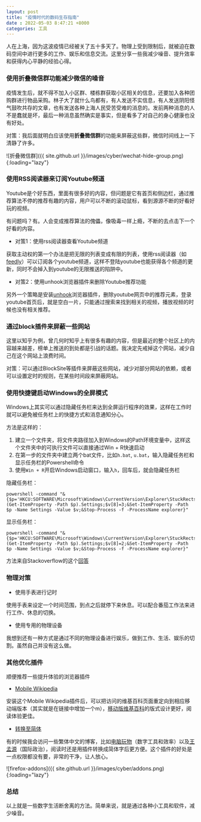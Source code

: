 ```yaml
---
layout: post
title: "疫情时代的数码生存指南"
date : 2022-05-03 8:47:21 +8000
categories: 工具
---
```


人在上海，因为这波疫情已经被关了五十多天了。物理上受到限制后，就被迫在数码空间中进行更多的工作、娱乐和信息交流。这里分享一些我减少噪音、提升效率和获得内心平静的经验心得。

### 使用折叠微信群功能减少微信的噪音

疫情发生后，就不得不加入小区群、楼栋群获取小区相关的信息，还要加入各种团购群进行物品采购。林子大了就什么鸟都有，有人发送不实信息，有人发送阴阳怪气鼓吹共存的文章，也有发送各种上海人民受苦受难的消息的。发前两种消息的人不是蠢就是坏，最后一种消息虽然确实是事实，但是看多了对自己的身心健康也没有好处。

对策：我后面就明白应该使用**折叠微信群**的功能来屏蔽这些群，微信时间线上一下清静了许多。

![折叠微信群]({{ site.github.url }}/images/cyber/wechat-hide-group.png){:loading="lazy"}

### 使用RSS阅读器来订阅Youtube频道

Youtube是个好东西，里面有很多好的内容，但问题是它有首页和侧边栏，通过推荐算法不停的推荐有趣的内容，用户可以不断的滚动鼠标，看到源源不断的好看好玩的视频。

有问题吗？有。人会变成推荐算法的傀儡，像吸毒一样上瘾，不断的去点击下一个好看的内容。

* 对策1：使用rss阅读器查看Youtube频道

获取主动权的第一个办法是把无限的列表变成有限的列表，使用rss阅读器（如[feedly](feedly.com)）可以订阅各个youtube频道，这样不登陆youtube也能获得各个频道的更新，同时不会掉入到youtube的无限推送的陷阱中。

* 对策2：使用unhook浏览器插件来删除Youtube推荐功能

另外一个策略是安装[unhook](https://addons.mozilla.org/zh-CN/firefox/addon/youtube-recommended-videos/)浏览器插件，删除youtube网页中的推荐元素，登录youtube首页后，就是空白一片，只能通过搜索来找到相关的视频，播放视频的时候也没有相关推荐。

### 通过block插件来屏蔽一些网站

这里以知乎为例，曾几何时知乎上有很多有趣的内容，但是最近的整个社区上的内容越来越差，榜单上推送的到处都是引战的话题。我决定先戒掉这个网站，减少自己在这个网站上浪费时间。

对策：可以通过BlockSite等插件来屏蔽这些网站，减少对部分网站的依赖，或者可以设置定时的规则，在某些时间段来屏蔽网站。

### 使用快捷键启动Windows的全屏模式

Windows上其实可以通过隐藏任务栏来达到全屏运行程序的效果，这样在工作时就可以避免被任务栏上的快捷方式和消息通知分心。

方法是这样的：

1. 建立一个文件夹，将文件夹路径加入到Windows的Path环境变量中，这样这个文件夹中的可执行文件可以直接通过Win + R快速启动
2. 在第一步的文件夹中建立两个bat文件，比如`h.bat`, `u.bat`，输入隐藏任务栏和显示任务栏的Powershell命令
3. 使用`Win + R`开启Windows启动窗口，输入`h`，回车后，就会隐藏任务栏

隐藏任务栏：

```
powershell -command "&{$p='HKCU:SOFTWARE\Microsoft\Windows\CurrentVersion\Explorer\StuckRects3';$v=(Get-ItemProperty -Path $p).Settings;$v[8]=3;&Set-ItemProperty -Path $p -Name Settings -Value $v;&Stop-Process -f -ProcessName explorer}"
```

显示任务栏：

```
powershell -command "&{$p='HKCU:SOFTWARE\Microsoft\Windows\CurrentVersion\Explorer\StuckRects3';$v=(Get-ItemProperty -Path $p).Settings;$v[8]=2;&Set-ItemProperty -Path $p -Name Settings -Value $v;&Stop-Process -f -ProcessName explorer}"
```

方法来自Stackoverflow的这个[回答](https://stackoverflow.com/questions/31416438/how-to-auto-hide-the-taskbar-from-the-command-line)

### 物理对策

* 使用手表进行记时

使用手表来设定一个时间范围，到点之后就停下来休息。可以配合番茄工作法来进行工作、休息的切换。

* 使用专用的物理设备

我想到还有一种方式是通过不同的物理设备进行娱乐，做到工作、生活、娱乐的切割。虽然自己并没有这么做。

### 其他优化插件

顺便推荐一些提升体验的浏览器插件

* [Mobile Wikipedia](https://addons.mozilla.org/zh-CN/firefox/addon/mobile-wikipedia-webextension)

安装这个Mobile Wikipedia插件后，可以把访问的维基百科页面重定向到相应移动端版本（其实就是在链接中增加一个m），[移动版维基百科](https://zh.m.wikipedia.org/wiki/%E7%BB%B4%E5%9F%BA%E7%99%BE%E7%A7%91)的版式设计更好，阅读体验更佳。

* [转换至简体](https://addons.mozilla.org/zh-CN/firefox/addon/%E8%BD%AC%E6%8D%A2%E8%87%B3%E7%AE%80%E4%BD%93)

有的时候我会访问一些繁体中文的博客，比如[电脑玩物](https://www.playpcesor.com/)（数字工具和效率）以及[王孟源](https://blog.udn.com/MengyuanWang/article)（国际政治），阅读时还是用插件转换成简体字后更方便。这个插件的好处是一点权限都没有要，非常的干净，让人放心。

![firefox-addons]({{ site.github.url }}/images/cyber/addons.png){:loading="lazy"}

### 总结

以上就是一些数字生活断舍离的方法。简单来说，就是通过各种小工具和软件，减少噪音。




